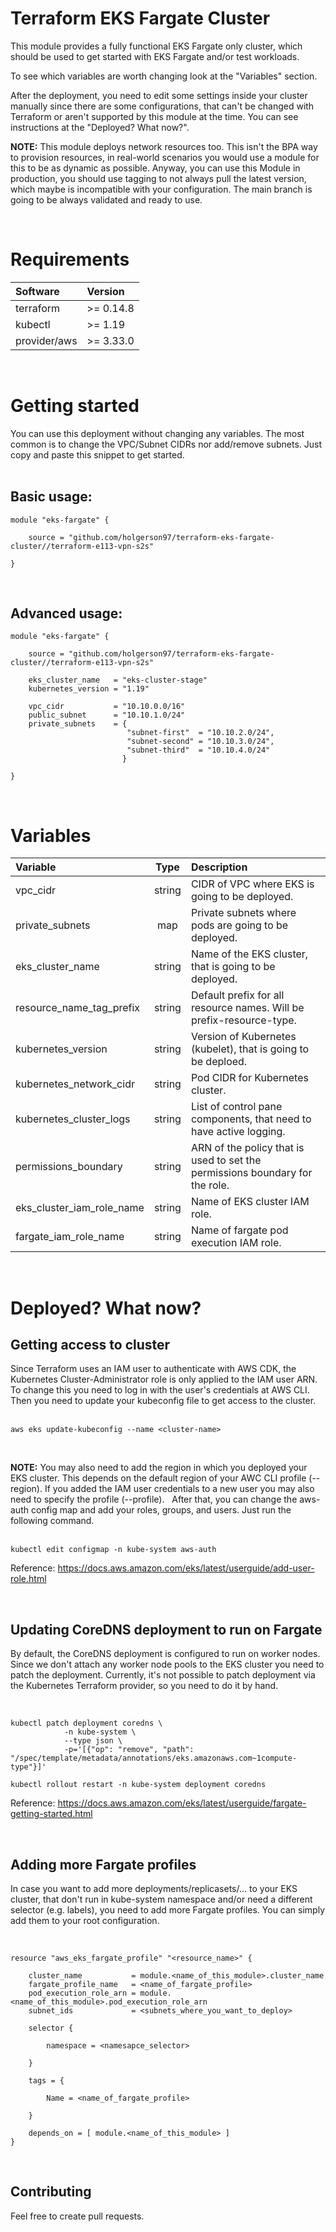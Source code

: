 # Terraform EKS Fargate Cluster

This module provides a fully functional EKS Fargate only cluster, which should be used to get started with EKS Fargate and/or test workloads.

To see which variables are worth changing look at the "Variables" section.

After the deployment, you need to edit some settings inside your cluster manually since there are some configurations, that can't be changed with Terraform or aren't supported by this module at the time. You can see instructions at the "Deployed? What now?".  

**NOTE:** This module deploys network resources too. This isn't the BPA way to provision resources, in real-world scenarios you would use a module for this to be as dynamic as possible. Anyway, you can use this Module in production, you should use tagging to not always pull the latest version, which maybe is incompatible with your configuration. The main branch is going to be always validated and ready to use.

&nbsp;
# Requirements
| Software     |  Version  |
| :--------    | :-------- |
| terraform    | >= 0.14.8 |
| kubectl      | >= 1.19   |
| provider/aws | >= 3.33.0 |



&nbsp;
# Getting started

You can use this deployment without changing any variables. The most common is to change the VPC/Subnet CIDRs nor add/remove subnets. Just copy and paste this snippet to get started.  
&nbsp;
## Basic usage:
```hcl
module "eks-fargate" {
    
    source = "github.com/holgerson97/terraform-eks-fargate-cluster//terraform-e113-vpn-s2s"
    
}
```
&nbsp;
## Advanced usage:
```hcl
module "eks-fargate" {
    
    source = "github.com/holgerson97/terraform-eks-fargate-cluster//terraform-e113-vpn-s2s"

    eks_cluster_name   = "eks-cluster-stage"
    kubernetes_version = "1.19"

    vpc_cidr           = "10.10.0.0/16"
    public_subnet      = "10.10.1.0/24"
    private_subnets    = {
                          "subnet-first"  = "10.10.2.0/24",
                          "subnet-second" = "10.10.3.0/24",
                          "subnet-third"  = "10.10.4.0/24"
                         }

}
```
&nbsp;
# Variables
| Variable                 |  Type  | Description                                                                 |
| :----------------------- | :----: | :-------------------------------------------------------------------------- |
| vpc_cidr                 | string | CIDR of VPC where EKS is going to be deployed.                              |
| private_subnets          | map    | Private subnets where pods are going to be deployed.                        |
| eks_cluster_name         | string | Name of the EKS cluster, that is going to be deployed.                      |
| resource_name_tag_prefix | string | Default prefix for all resource names. Will be prefix-resource-type.        |
| kubernetes_version       | string | Version of Kubernetes (kubelet), that is going to be deploed.               |
| kubernetes_network_cidr  | string | Pod CIDR for Kubernetes cluster.                                            |
| kubernetes_cluster_logs  | string | List of control pane components, that need to have active logging.          |
| permissions_boundary     | string | ARN of the policy that is used to set the permissions boundary for the role.|
| eks_cluster_iam_role_name| string | Name of EKS cluster IAM role.                                               |
| fargate_iam_role_name    | string | Name of fargate pod execution IAM role.                                     |
&nbsp;
# Deployed? What now?
## Getting access to cluster
Since Terraform uses an IAM user to authenticate with AWS CDK, the Kubernetes Cluster-Administrator role is only applied to the IAM user ARN. To change this you need to log in with the user's credentials at AWS CLI. Then you need to update your kubeconfig file to get access to the cluster.  
&nbsp;
```
aws eks update-kubeconfig --name <cluster-name>
```
&nbsp;

**NOTE:** You may also need to add the region in which you deployed your EKS cluster. This depends on the default region of your AWC CLI profile (--region). If you added the IAM user credentials to a new user you may also need to specify the profile (--profile).
&nbsp;
After that, you can change the aws-auth config map and add your roles, groups, and users. Just run the following command.  
&nbsp;
```
kubectl edit configmap -n kube-system aws-auth
```
Reference: https://docs.aws.amazon.com/eks/latest/userguide/add-user-role.html

&nbsp;
## Updating CoreDNS deployment to run on Fargate
By default, the CoreDNS deployment is configured to run on worker nodes. Since we don't attach any worker node pools to the EKS cluster you need to patch the deployment. Currently, it's not possible to patch deployment via the Kubernetes Terraform provider, so you need to do it by hand.

&nbsp;
```
kubectl patch deployment coredns \
            -n kube-system \
            --type json \
            -p='[{"op": "remove", "path": "/spec/template/metadata/annotations/eks.amazonaws.com~1compute-type"}]'
```
```
kubectl rollout restart -n kube-system deployment coredns
```
Reference: https://docs.aws.amazon.com/eks/latest/userguide/fargate-getting-started.html

&nbsp;
## Adding more Fargate profiles
In case you want to add more deployments/replicasets/... to your EKS cluster, that don't run in kube-system namespace and/or need a different selector (e.g. labels), you need to add more Fargate profiles. You can simply add them to your root configuration.

&nbsp;
```hcl
resource "aws_eks_fargate_profile" "<resource_name>" {

    cluster_name           = module.<name_of_this_module>.cluster_name
    fargate_profile_name   = <name_of_fargate_profile>
    pod_execution_role_arn = module.<name_of_this_module>.pod_execution_role_arn
    subnet_ids             = <subnets_where_you_want_to_deploy>

    selector {

        namespace = <namesapce_selector>

    }

    tags = {

        Name = <name_of_fargate_profile>

    }

    depends_on = [ module.<name_of_this_module> ]
}
```

&nbsp;
## Contributing
Feel free to create pull requests.